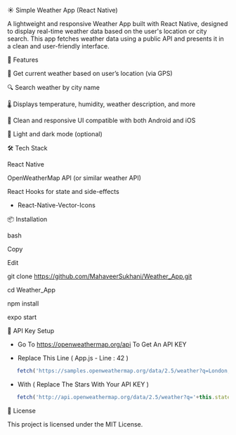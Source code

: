 ☀️ Simple Weather App (React Native)

A lightweight and responsive Weather App built with React Native, designed to display real-time weather data based on the user's location or city search. This app fetches weather data using a public API and presents it in a clean and user-friendly interface.


🚀 Features


📍 Get current weather based on user’s location (via GPS)

🔍 Search weather by city name

🌡️ Displays temperature, humidity, weather description, and more

📱 Clean and responsive UI compatible with both Android and iOS

🌙 Light and dark mode (optional)


🛠️ Tech Stack


React Native

OpenWeatherMap API (or similar weather API)

React Hooks for state and side-effects

* React-Native-Vector-Icons


📦 Installation


bash

Copy

Edit

git clone https://github.com/MahaveerSukhani/Weather_App.git

cd Weather_App

npm install

expo start


🔑 API Key Setup


* Go To https://openweathermap.org/api To Get An API KEY

* Replace This Line ( App.js - Line : 42 )

```javascript
   fetch('https://samples.openweathermap.org/data/2.5/weather?q=London,uk&appid=***********************')  
```

* With ( Replace The Stars With Your API KEY )

```javascript
   fetch('http://api.openweathermap.org/data/2.5/weather?q='+this.state.city+'&appid=***')  
```


📄 License

This project is licensed under the MIT License.






